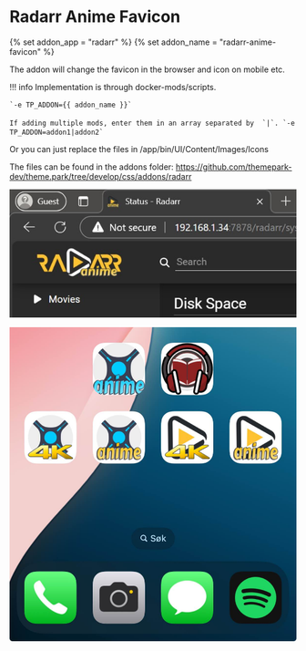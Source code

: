 # Radarr Anime Favicon

{% set addon_app = "radarr" %}
{% set addon_name = "radarr-anime-favicon" %}

The addon will change the favicon in the browser and icon on mobile etc.

!!! info
    Implementation is through docker-mods/scripts.
    
    `-e TP_ADDON={{ addon_name }}`

    If adding multiple mods, enter them in an array separated by  `|`. `-e TP_ADDON=addon1|addon2`

Or you can just replace the files in /app/bin/UI/Content/Images/Icons

The files can be found in the addons folder: https://github.com/themepark-dev/theme.park/tree/develop/css/addons/radarr

<p><a href="browser.jpg" rel="noopener"><img src="browser.jpg" alt="Screen Shot 1" /></a></p>
<p><a href="/themes/addons/mobile.jpg" rel="noopener"><img src="/themes/addons/mobile.jpg" alt="Screen Shot 1" /></a></p>

